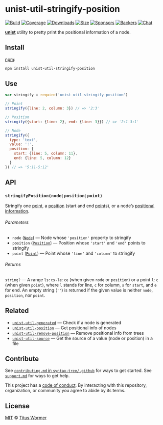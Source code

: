 # unist-util-stringify-position

[![Build][build-badge]][build]
[![Coverage][coverage-badge]][coverage]
[![Downloads][downloads-badge]][downloads]
[![Size][size-badge]][size]
[![Sponsors][sponsors-badge]][collective]
[![Backers][backers-badge]][collective]
[![Chat][chat-badge]][chat]

[**unist**][unist] utility to pretty print the positional information of a node.

## Install

[npm][]:

```sh
npm install unist-util-stringify-position
```

## Use

```js
var stringify = require('unist-util-stringify-position')

// Point
stringify({line: 2, column: 3}) // => '2:3'

// Position
stringify({start: {line: 2}, end: {line: 3}}) // => '2:1-3:1'

// Node
stringify({
  type: 'text',
  value: '!',
  position: {
    start: {line: 5, column: 11},
    end: {line: 5, column: 12}
  }
}) // => '5:11-5:12'
```

## API

### `stringifyPosition(node|position|point)`

Stringify one [point][], a [position][] (start and end [point][]s), or a node’s
[positional information][positional-information].

###### Parameters

- `node` ([`Node`][node])
  — Node whose `'position'` property to stringify
- `position` ([`Position`][position])
  — Position whose `'start'` and `'end'` points to stringify
- `point` ([`Point`][point])
  — Point whose `'line'` and `'column'` to stringify

###### Returns

`string?` — A range `ls:cs-le:ce` (when given `node` or `position`) or a point
`l:c` (when given `point`), where `l` stands for line, `c` for column, `s` for
`start`, and `e` for end.
An empty string (`''`) is returned if the given value is neither `node`,
`position`, nor `point`.

## Related

- [`unist-util-generated`](https://github.com/syntax-tree/unist-util-generated)
  — Check if a node is generated
- [`unist-util-position`](https://github.com/syntax-tree/unist-util-position)
  — Get positional info of nodes
- [`unist-util-remove-position`](https://github.com/syntax-tree/unist-util-remove-position)
  — Remove positional info from trees
- [`unist-util-source`](https://github.com/syntax-tree/unist-util-source)
  — Get the source of a value (node or position) in a file

## Contribute

See [`contributing.md` in `syntax-tree/.github`][contributing] for ways to get
started.
See [`support.md`][support] for ways to get help.

This project has a [code of conduct][coc].
By interacting with this repository, organization, or community you agree to
abide by its terms.

## License

[MIT][license] © [Titus Wormer][author]

<!-- Definition -->

[build-badge]: https://img.shields.io/travis/syntax-tree/unist-util-stringify-position.svg
[build]: https://travis-ci.org/syntax-tree/unist-util-stringify-position
[coverage-badge]: https://img.shields.io/codecov/c/github/syntax-tree/unist-util-stringify-position.svg
[coverage]: https://codecov.io/github/syntax-tree/unist-util-stringify-position
[downloads-badge]: https://img.shields.io/npm/dm/unist-util-stringify-position.svg
[downloads]: https://www.npmjs.com/package/unist-util-stringify-position
[size-badge]: https://img.shields.io/bundlephobia/minzip/unist-util-stringify-position.svg
[size]: https://bundlephobia.com/result?p=unist-util-stringify-position
[sponsors-badge]: https://opencollective.com/unified/sponsors/badge.svg
[backers-badge]: https://opencollective.com/unified/backers/badge.svg
[collective]: https://opencollective.com/unified
[chat-badge]: https://img.shields.io/badge/chat-spectrum-7b16ff.svg
[chat]: https://spectrum.chat/unified/syntax-tree
[npm]: https://docs.npmjs.com/cli/install
[license]: license
[author]: https://wooorm.com
[contributing]: https://github.com/syntax-tree/.github/blob/master/contributing.md
[support]: https://github.com/syntax-tree/.github/blob/master/support.md
[coc]: https://github.com/syntax-tree/.github/blob/master/code-of-conduct.md
[unist]: https://github.com/syntax-tree/unist
[node]: https://github.com/syntax-tree/unist#node
[position]: https://github.com/syntax-tree/unist#position
[point]: https://github.com/syntax-tree/unist#point
[positional-information]: https://github.com/syntax-tree/unist#positional-information
